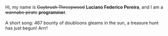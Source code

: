 Hi, my name is ~~Guybrush Threepwood~~ **Luciano Federico Pereira**, and I am a ~~wannabe pirate~~ **programmer**.<br><br>A short song: 467 bounty of doubloons gleams in the sun, a treasure hunt has just begun! Arrr!

